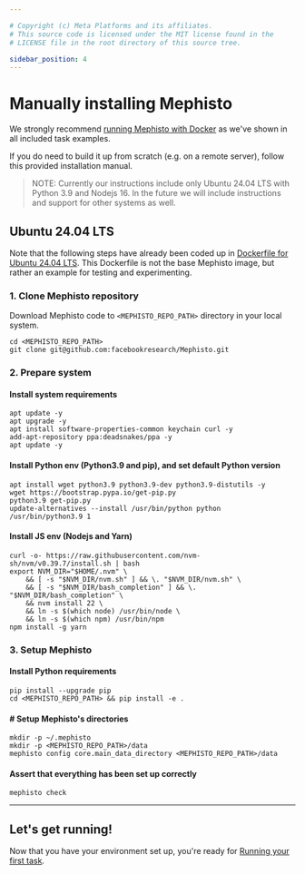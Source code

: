 ```yaml
---

# Copyright (c) Meta Platforms and its affiliates.
# This source code is licensed under the MIT license found in the
# LICENSE file in the root directory of this source tree.

sidebar_position: 4
---
```


# Manually installing Mephisto

We strongly recommend [running Mephisto with Docker](/docs/guides/how_to_use/efficiency_organization/docker/) as we've shown in all included task examples.

If you do need to build it up from scratch (e.g. on a remote server),
follow this provided installation manual.

> NOTE: Currently our instructions include only Ubuntu 24.04 LTS with Python 3.9 and Nodejs 16.
> In the future we will include instructions and support for other systems as well.

## Ubuntu 24.04 LTS

Note that the following steps have already been coded up in
[Dockerfile for Ubuntu 24.04 LTS](https://github.com/facebookresearch/Mephisto/blob/main/docker/dockerfiles/Dockerfile.ubuntu-24.04).
This Dockerfile is not the base Mephisto image,
but rather an example for testing and experimenting.

### 1. Clone Mephisto repository

Download Mephisto code to `<MEPHISTO_REPO_PATH>` directory in your local system.

```shell
cd <MEPHISTO_REPO_PATH>
git clone git@github.com:facebookresearch/Mephisto.git
```


### 2. Prepare system

#### Install system requirements

```shell
apt update -y
apt upgrade -y
apt install software-properties-common keychain curl -y
add-apt-repository ppa:deadsnakes/ppa -y
apt update -y
```

#### Install Python env (Python3.9 and pip), and set default Python version

```shell
apt install wget python3.9 python3.9-dev python3.9-distutils -y
wget https://bootstrap.pypa.io/get-pip.py
python3.9 get-pip.py
update-alternatives --install /usr/bin/python python /usr/bin/python3.9 1
```

#### Install JS env (Nodejs and Yarn)

```shell
curl -o- https://raw.githubusercontent.com/nvm-sh/nvm/v0.39.7/install.sh | bash
export NVM_DIR="$HOME/.nvm" \
    && [ -s "$NVM_DIR/nvm.sh" ] && \. "$NVM_DIR/nvm.sh" \
    && [ -s "$NVM_DIR/bash_completion" ] && \. "$NVM_DIR/bash_completion" \
    && nvm install 22 \
    && ln -s $(which node) /usr/bin/node \
    && ln -s $(which npm) /usr/bin/npm
npm install -g yarn
```


### 3. Setup Mephisto

#### Install Python requirements

```shell
pip install --upgrade pip
cd <MEPHISTO_REPO_PATH> && pip install -e .
```

#### # Setup Mephisto's directories

```shell
mkdir -p ~/.mephisto
mkdir -p <MEPHISTO_REPO_PATH>/data
mephisto config core.main_data_directory <MEPHISTO_REPO_PATH>/data
```

#### Assert that everything has been set up correctly

```shell
mephisto check
```

---

## Let's get running!

Now that you have your environment set up, you're ready for
[Running your first task](/docs/guides/tutorials/first_task/).
